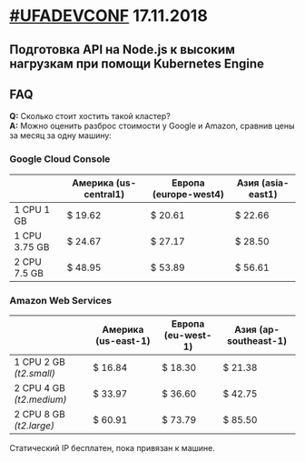 
# [#UFADEVCONF](http://dc.ufacoder.com/) 17.11.2018

## Подготовка API на Node.js к высоким нагрузкам при помощи Kubernetes Engine


## FAQ

**Q:** Сколько стоит хостить такой кластер?  
**A:** Можно оценить разброс стоимости у Google и Amazon, сравнив цены за месяц за одну машину:

### Google Cloud Console

|| Америка (us-central1) | Европа (europe-west4) | Азия (asia-east1) 
| --- | --- | --- | --- |
| 1 CPU 1 GB    | $ 19.62 | $ 20.61 | $ 22.66 |
| 1 CPU 3.75 GB | $ 24.67 | $ 27.17 | $ 28.50 | 
| 2 CPU 7.5 GB  | $ 48.95 | $ 53.89 | $ 56.61 |


### Amazon Web Services

|| Америка (us-east-1) | Европа (eu-west-1) | Азия (ap-southeast-1) |
| --- | --- | --- | --- |
| 1 CPU 2 GB *(t2.small)*  | $ 16.84 | $ 18.30 | $ 21.38 |
| 2 CPU 4 GB *(t2.medium)* | $ 33.97 | $ 36.60 | $ 42.75 |
| 2 CPU 8 GB *(t2.large)*  | $ 60.91 | $ 73.79 | $ 85.50 |

Статический IP бесплатен, пока привязан к машине.